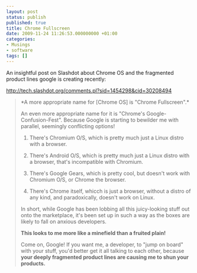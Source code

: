 ```yaml
---
layout: post
status: publish
published: true
title: Chrome Fullscreen
date: 2009-11-24 11:26:53.000000000 +01:00
categories:
- Musings
- software
tags: []
---
```



An insightful post on Slashdot about Chrome OS and the fragmented product lines google is creating recently:

http://tech.slashdot.org/comments.pl?sid=1454298&cid=30208494
<blockquote>*A more appropriate name for [Chrome OS] is "Chrome Fullscreen".*

An even more appropriate name for it is "Chrome's Google-Confusion-Fest". Because Google is starting to bewilder me with parallel, seemingly conflicting options!

1) There's Chromium O/S, which is pretty much just a Linux distro with a browser.

2) There's Android O/S, which is pretty much just a Linux distro with a browser, that's incompatible with Chromium.

3) There's Google Gears, which is pretty cool, but doesn't work with Chromium O/S, or Chrome the browser.

4) There's Chrome itself, whicch is just a browser, without a distro of any kind, and paradoxically, doesn't work on Linux.

In short, while Google has been lobbing all this juicy-looking stuff out onto the marketplace, it's been set up in such a way as the boxes are likely to fall on anxious developers.

<strong>This looks to me more like a minefield than a fruited plain! </strong>

Come on, Google! If you want me, a developer, to "jump on board" with your stuff, you'd better get it all talking to each other, because <strong>your deeply fragmented product lines are causing me to shun your products.</strong></blockquote>

